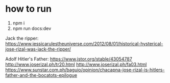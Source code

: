 # how to run

1. npm i
2. npm run docs:dev

Jack the ripper:
https://www.jessicarulestheuniverse.com/2012/08/01/historical-hysterical-jose-rizal-was-jack-the-ripper/

Adolf Hitler's Father:
https://www.jstor.org/stable/43054787
http://www.joserizal.ph/tr20.html
http://www.joserizal.ph/fa03.html
https://www.sunstar.com.ph/baguio/opinion/chacapna-jose-rizal-is-hitlers-father-and-the-bocatots-epilogue
